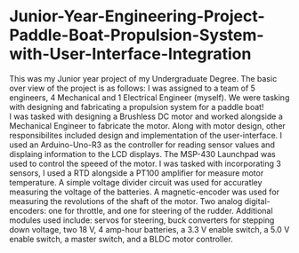 # Junior-Year-Engineering-Project-Paddle-Boat-Propulsion-System-with-User-Interface-Integration
This was my Junior year project of my Undergraduate Degree. The basic over view of the project is as follows: I was assigned to a team of 5 engineers, 4 Mechanical and 1 Electrical Engineer (myself). We were tasking with designing and fabricating a propulsion system for a paddle boat!  
I was tasked with designing a Brushless DC motor and worked alongside a Mechanical Engineer to fabricate the motor. Along with motor design, other responsibilites included design and implementation of the user-interface. I used an Arduino-Uno-R3 as the controller for reading sensor values and displaing information to the LCD displays. The MSP-430 Launchpad was used to control the speeed of the motor. I was tasked with incorporating 3 sensors, I used a RTD alongside a PT100 amplifier for measure motor temperature. A simple voltage divider circuit was used for accuratley measuring the voltage of the batteries. A magnetic-encoder was used for measuring the revolutions of the shaft of the motor. Two analog digital-encoders: one for throttle, and one for steering of the rudder. Additional modules used include: servos for steering, buck converters for stepping down voltage, two 18 V, 4 amp-hour batteries, a 3.3 V enable switch, a 5.0 V enable switch, a master switch, and a BLDC motor controller. 
